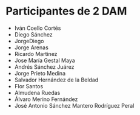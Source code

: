 # Participantes de 2 DAM

- Iván Coello Cortés
- Diego Sánchez
- JorgeDiego
- Jorge Arenas
- Ricardo Martinez
- Jose María Gestal Maya
- Andrés Sánchez Juárez
- Jorge Prieto Medina
- Salvador Hernández de la Beldad
- Flor Santos
- Almudena Ruedas
- Álvaro Merino Fernández
- José Antonio Sánchez Mantero Rodríguez Peral

